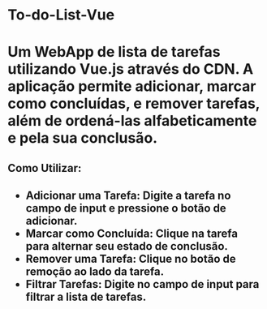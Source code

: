 <h1> To-do-List-Vue<h1/>
<p>Um WebApp de lista de tarefas utilizando Vue.js através do CDN. A aplicação permite adicionar, marcar como concluídas, e remover tarefas, além de ordená-las alfabeticamente e pela sua conclusão.<p/>
<h2>Como Utilizar:<h2/>
<ul>
 <li>Adicionar uma Tarefa: Digite a tarefa no campo de input e pressione o botão de adicionar.
 <li>Marcar como Concluída: Clique na tarefa para alternar seu estado de conclusão.
 <li>Remover uma Tarefa: Clique no botão de remoção ao lado da tarefa.
 <li>Filtrar Tarefas: Digite no campo de input para filtrar a lista de tarefas.
<ul/>
 
